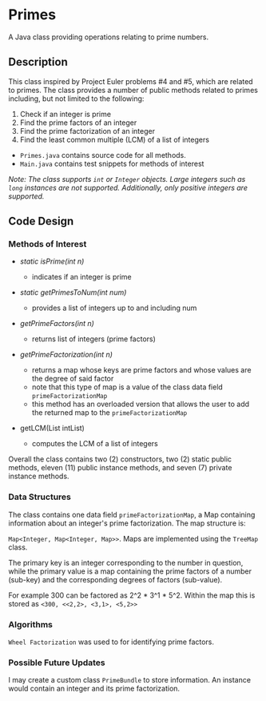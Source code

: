 # Primes

A Java class providing operations relating to prime numbers.

## Description

This class inspired by Project Euler problems #4 and #5, which are related to primes.
The class provides a number of public methods related to primes including, but not 
limited to the following:

1. Check if an integer is prime
2. Find the prime factors of an integer
3. Find the prime factorization of an integer
4. Find the least common multiple (LCM) of a list of integers

- `Primes.java` contains source code for all methods.
- `Main.java` contains test snippets for methods of interest


*Note: The class supports `int` or `Integer` objects. Large integers such as `long` instances are not supported. Additionally, only positive integers are supported.*

## Code Design

### Methods of Interest

- *static isPrime(int n)* 
    - indicates if an integer is prime

- *static getPrimesToNum(int num)* 
    - provides a list of integers up to and including num

- *getPrimeFactors(int n)* 
    - returns list of integers (prime factors)

- *getPrimeFactorization(int n)*
    - returns a map whose keys are prime factors and whose values are the degree of said factor
    - note that this type of map is a value of the class data field `primeFactorizationMap`
    - this method has an overloaded version that allows the user to add the returned map to the `primeFactorizationMap` 

- getLCM(List<Integer> intList)
    - computes the LCM of a list of integers


Overall the class contains two (2) constructors, two (2) static public methods, eleven (11) public instance methods, and seven (7) private instance methods.

### Data Structures

The class contains one data field `primeFactorizationMap`, a Map containing information about an
integer's prime factorization. The map structure is: 

`Map<Integer, Map<Integer, Map>>`. Maps are implemented using the `TreeMap` class.

The primary key is an integer corresponding to the number in question, while the primary value is
a map containing the prime factors of a number (sub-key) and the corresponding degrees of factors (sub-value). 

For example 300 can be factored as 2^2 * 3^1 * 5^2. Within the map this is stored as
`<300, <<2,2>, <3,1>, <5,2>>`


### Algorithms

`Wheel Factorization` was used to for identifying prime factors.


### Possible Future Updates
I may create a custom class `PrimeBundle` to store information. An instance would contain an integer and its prime factorization.